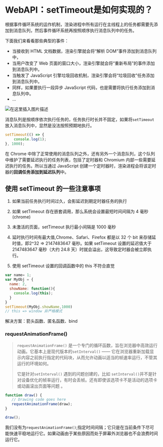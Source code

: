 # WebAPI：setTimeout是如何实现的？



根据事件循环系统的运作机制，渲染进程中所有运行在主线程上的任务都需要先添加到消息队列，然后事件循环系统再按照顺序执行消息队列中的任务。

下面我们来看看那些典型的事件：

- 当接收到 HTML 文档数据，渲染引擎就会将“解析 DOM”事件添加到消息队列中，
- 当用户改变了 Web 页面的窗口大小，渲染引擎就会将“重新布局”的事件添加到消息队列中。
- 当触发了 JavaScript 引擎垃圾回收机制，渲染引擎会将“垃圾回收”任务添加到消息队列中。
- 同样，如果要执行一段异步 JavaScript 代码，也是需要将执行任务添加到消息队列中。
- ...

![在这里插入图片描述](https://img-blog.csdnimg.cn/20200820101414710.png?x-oss-process=image/watermark,type_ZmFuZ3poZW5naGVpdGk,shadow_10,text_aHR0cHM6Ly9ibG9nLmNzZG4ubmV0L1pIZ29nb2dvaGE=,size_16,color_FFFFFF,t_70#pic_center)

消息队列是按顺序依次执行任务的，任务执行时长并不固定，如果将`setTimeout`放入消息队列中，显然是没法按照预期地执行。

```js
setTimeout(() => {
    console.log(1);
}, 1000);
```

在 Chrome 中除了正常使用的消息队列之外，还有另外一个消息队列，这个队列中维护了需要延迟执行的任务列表，包括了定时器和 Chromium 内部一些需要延迟执行的任务。所以当通过 JavaScript 创建一个定时器时，渲染进程会将该定时器的**回调任务添加到延迟队列**中。



## 使用 setTimeout 的一些注意事项

1. 如果当前任务执行时间过久，会影延迟到期定时器任务的执行

2. 如果 setTimeout 存在嵌套调用，那么系统会设置最短时间间隔为 4 毫秒(chrome)

3. 未激活的页面，setTimeout 执行最小间隔是 1000 毫秒
4. 延时执行时间有最大值,Chrome、Safari、Firefox 都是以 32 个 bit 来存储延时值，即2^32 => 2147483647 毫秒。如果 setTimeout 设置的延迟值大于 2147483647 毫秒（大约 24.8 天）时就会溢出，这导致定时器会被立即执行。

5. 使用 setTimeout 设置的回调函数中的 this 不符合直觉

```js
var name= 1;
var MyObj = {
  name: 2,
  showName: function(){
    console.log(this);
  }
}
setTimeout(MyObj.showName,1000)
// this => window 非严格模式
```

解决方案：箭头函数、匿名函数、bind



### requestAnimationFrame()

> `requestAnimationFrame()` 是一个专门的循环函数，旨在浏览器中高效运行动画。它基本上是现代版本的`setInterval()` —— 它在浏览器重新加载显示内容之前执行指定的代码块，从而允许动画以适当的帧速率运行，不管其运行的环境如何。
>
> 它是针对`setInterval()` 遇到的问题创建的，比如 `setInterval()`并不是针对设备优化的帧率运行，有时会丢帧。还有即使该选项卡不是活动的选项卡或动画滚出页面等问题 。

```js
function draw() {
   // Drawing code goes here
   requestAnimationFrame(draw);
}

draw();
```

我们没有为`requestAnimationFrame()`;指定时间间隔；它只是在当前条件下尽可能快速平稳地运行它。如果动画由于某些原因而处于屏幕外浏览器也不会浪费时间运行它。